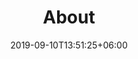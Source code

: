 ---
title: "About"
date: 2019-09-10T13:51:25+06:00
draft: false
description: "this is meta description"
bg_image : "images/bg/page-header.jpg"
---